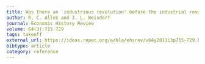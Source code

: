 ```yaml
---
title: Was there an `industrious revolution' before the industrial revolution? An empirical exercise for England, c. 1300--1830
author: R. C. Allen and J. L. Weisdorf
journal: Economic History Review
volume: 64(3):715-729
tags: takeoff
external_url: https://ideas.repec.org/a/bla/ehsrev/v64y2011i3p715-729.html
bibtype: article
category: reference
---
```

